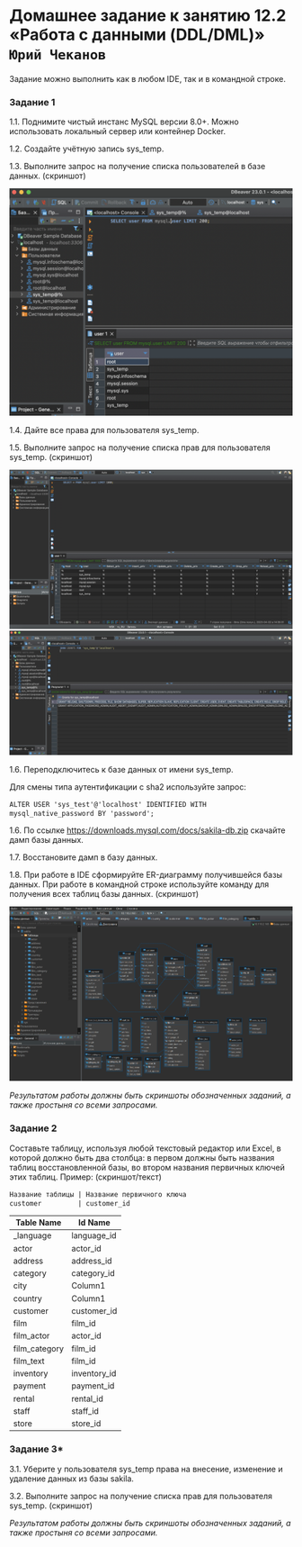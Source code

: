 # Домашнее задание к занятию 12.2 «Работа с данными (DDL/DML)» `Юрий Чеканов`

Задание можно выполнить как в любом IDE, так и в командной строке.

### Задание 1

1.1. Поднимите чистый инстанс MySQL версии 8.0+. Можно использовать локальный сервер или контейнер Docker.

1.2. Создайте учётную запись sys_temp.

1.3. Выполните запрос на получение списка пользователей в базе данных. (скриншот)

<img src="pics\1202\MySql_user_DBeaver.png" alt="MySql_user_DBeaver" style="zoom:50%;" />

1.4. Дайте все права для пользователя sys_temp.

1.5. Выполните запрос на получение списка прав для пользователя sys_temp. (скриншот)

<img src="pics\1202\DBeaver_UserPriv.png" alt="DBeaver_UserPriv" style="zoom:50%;" />

<img src="pics\1202\Show_grants_DBeaver.png" alt="Show_grants_DBeaver" style="zoom:50%;" />

1.6. Переподключитесь к базе данных от имени sys_temp.

Для смены типа аутентификации с sha2 используйте запрос:

```
ALTER USER 'sys_test'@'localhost' IDENTIFIED WITH mysql_native_password BY 'password';
```

1.6. По ссылке https://downloads.mysql.com/docs/sakila-db.zip скачайте дамп базы данных.

1.7. Восстановите дамп в базу данных.

1.8. При работе в IDE сформируйте ER-диаграмму получившейся базы данных. При работе в командной строке используйте команду для получения всех таблиц базы данных. (скриншот)

<img src="pics\1202\ERD.png" alt="ERD" style="zoom:50%;" />

*Результатом работы должны быть скриншоты обозначенных заданий, а также простыня со всеми запросами.*

### Задание 2

Составьте таблицу, используя любой текстовый редактор или Excel, в которой должно быть два столбца: в первом должны быть названия таблиц восстановленной базы, во втором названия первичных ключей этих таблиц. Пример: (скриншот/текст)

```
Название таблицы | Название первичного ключа
customer         | customer_id
```

| Table  Name   | Id Name      |
| ------------- | ------------ |
| _language     | language_id  |
| actor         | actor_id     |
| address       | address_id   |
| category      | category_id  |
| city          | Column1      |
| country       | Column1      |
| customer      | customer_id  |
| film          | film_id      |
| film_actor    | actor_id     |
| film_category | film_id      |
| film_text     | film_id      |
| inventory     | inventory_id |
| payment       | payment_id   |
| rental        | rental_id    |
| staff         | staff_id     |
| store         | store_id     |

### Задание 3*

3.1. Уберите у пользователя sys_temp права на внесение, изменение и удаление данных из базы sakila.



3.2. Выполните запрос на получение списка прав для пользователя sys_temp. (скриншот)

*Результатом работы должны быть скриншоты обозначенных заданий, а также простыня со всеми запросами.*
